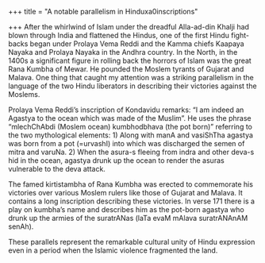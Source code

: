 +++
title = "A notable parallelism in Hinduxa0inscriptions"

+++
After the whirlwind of Islam under the dreadful Alla-ad-din Khalji had
blown through India and flattened the Hindus, one of the first Hindu
fight-backs began under Prolaya Vema Reddi and the Kamma chiefs Kaapaya
Nayaka and Prolaya Nayaka in the Andhra country. In the North, in the
1400s a significant figure in rolling back the horrors of Islam was the
great Rana Kumbha of Mewar. He pounded the Moslem tyrants of Gujarat and
Malava. One thing that caught my attention was a striking parallelism in
the language of the two Hindu liberators in describing their victories
against the Moslems.

Prolaya Vema Reddi’s inscription of Kondavidu remarks: “I am indeed an
Agastya to the ocean which was made of the Muslim”. He uses the phrase
“mlechChAbdi (Moslem ocean) kumbhodbhava (the pot born)” referring to
the two mythological elements: 1) Along with manA and vasiShTha agastya
was born from a pot (=urvashI) into which was discharged the semen of
mitra and varuNa. 2) When the asura-s fleeing from indra and other
deva-s hid in the ocean, agastya drunk up the ocean to render the asuras
vulnerable to the deva attack.

The famed kirtistambha of Rana Kumbha was erected to commemorate his
victories over various Moslem rulers like those of Gujarat and Malava.
It contains a long inscription describing these victories. In verse 171
there is a play on kumbha’s name and describes him as the pot-born
agastya who drunk up the armies of the suratrANas (laTa evaM mAlava
suratrANAnAM senAh).

These parallels represent the remarkable cultural unity of Hindu
expression even in a period when the Islamic violence fragmented the
land.
